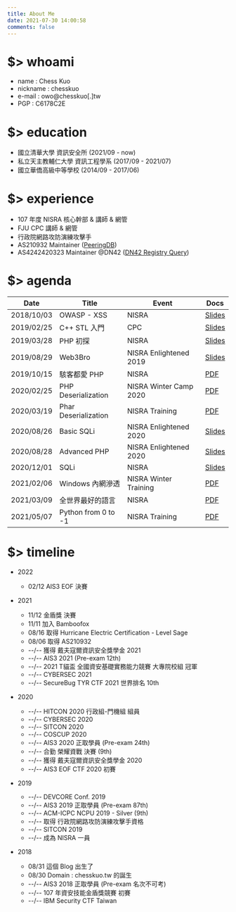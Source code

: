 ```yaml
---
title: About Me
date: 2021-07-30 14:00:58
comments: false
---
```


# $> whoami

- name : Chess Kuo
- nickname : chesskuo
- e-mail : owo@chesskuo\[.\]tw
- PGP : C6178C2E

# $> education

- 國立清華大學 資訊安全所 (2021/09 - now)
- 私立天主教輔仁大學 資訊工程學系 (2017/09 - 2021/07)
- 國立華僑高級中等學校 (2014/09 - 2017/06)

# $> experience

- 107 年度 NISRA 核心幹部 & 講師 & 網管
- FJU CPC 講師 & 網管
- 行政院網路攻防演練攻擊手
- AS210932 Maintainer ([PeeringDB](https://peeringdb.com/net/27631))
- AS4242420323 Maintainer @DN42 ([DN42 Registry Query](https://explorer.burble.com/?#/aut-num/AS4242420323))

# $> agenda

| Date       | Title                | Event                  | Docs                                                  |
| ---------- | -------------------- | ---------------------- | ----------------------------------------------------- |
| 2018/10/03 | OWASP - XSS          | NISRA                  | [Slides](https://slides.com/chesskuo/20181003_xss)    |
| 2019/02/25 | C++ STL 入門          | CPC                   | [Slides](https://slides.com/chesskuo/20190225_stl1)  |
| 2019/03/28 | PHP 初探              | NISRA                 | [Slides](https://slides.com/chesskuo/20190328_php)   |
| 2019/08/29 | Web3Bro              | NISRA Enlightened 2019 | [Slides](https://slides.com/chesskuo/20190829_website) |
| 2019/10/15 | 駭客都愛 PHP          | NISRA                  | [PDF](https://drive.google.com/file/d/1PgNSSWnNuwJ1_GwyDNSVOXTYZ-nuU8iV/view?usp=sharing) |
| 2020/02/25 | PHP Deserialization  | NISRA Winter Camp 2020 | [PDF](https://drive.google.com/file/d/1RoXSM2yTct9prAcPDOv8bBdOwyDSA45B/view?usp=sharing) |
| 2020/03/19 | Phar Deserialization | NISRA Training         | [PDF](https://drive.google.com/file/d/1RoXSM2yTct9prAcPDOv8bBdOwyDSA45B/view?usp=sharing) |
| 2020/08/26 | Basic SQLi           | NISRA Enlightened 2020 | [Slides](https://slides.com/chesskuo/20200826_sqli) |
| 2020/08/28 | Advanced PHP         | NISRA Enlightened 2020 | [Slides](https://slides.com/chesskuo/20200828_php) |
| 2020/12/01 | SQLi                 | NISRA                  | [Slides](https://slides.com/chesskuo/20201201_sqli) |
| 2021/02/06 | Windows 內網滲透      | NISRA Winter Training  | [PDF](https://drive.google.com/file/d/1QVS5L6KwSnbxRPvAzVlbyEDDqubdFP81/view?usp=sharing) |
| 2021/03/09 | 全世界最好的語言       | NISRA                  | [PDF](https://drive.google.com/file/d/1yp6E0D9-wXnKGeIlbjwcTRmAy46ix0U7/view?usp=sharing) |
| 2021/05/07 | Python from 0 to -1  | NISRA Training         | [PDF](https://drive.google.com/file/d/1JN_bSn3WNXJQGFn5O9lRhjNxK4HIabgs/view?usp=sharing) |

# $> timeline

- 2022
	- 02/12 AIS3 EOF 決賽

- 2021
	- 11/12 金盾獎 決賽
	- 11/11 加入 Bamboofox
	- 08/16 取得 Hurricane Electric Certification - Level Sage
	- 08/06 取得 AS210932
    - \-\-/\-\- 獲得 戴夫寇爾資訊安全獎學金 2021
    - \-\-/\-\- AIS3 2021 (Pre-exam 12th)
    - \-\-/\-\- 2021 T貓盃 全國資安基礎實務能力競賽 大專院校組 冠軍
    - \-\-/\-\- CYBERSEC 2021
    - \-\-/\-\- SecureBug TYR CTF 2021 世界排名 10th

- 2020
	- \-\-/\-\- HITCON 2020 行政組-門機組 組員
	- \-\-/\-\- CYBERSEC 2020
	- \-\-/\-\- SITCON 2020
	- \-\-/\-\- COSCUP 2020
	- \-\-/\-\- AIS3 2020 正取學員 (Pre-exam 24th)
	- \-\-/\-\- 合勤 榮耀資戰 決賽 (9th)
	- \-\-/\-\- 獲得 戴夫寇爾資訊安全獎學金 2020
	- \-\-/\-\- AIS3 EOF CTF 2020 初賽
- 2019
	- \-\-/\-\- DEVCORE Conf. 2019
	- \-\-/\-\- AIS3 2019 正取學員 (Pre-exam 87th)
	- \-\-/\-\- ACM-ICPC NCPU 2019 - Silver (9th)
	- \-\-/\-\- 取得 行政院網路攻防演練攻擊手資格
	- \-\-/\-\- SITCON 2019
	- \-\-/\-\- 成為 NISRA 一員
- 2018
	- 08/31 這個 Blog 出生了
	- 08/30 Domain : chesskuo.tw 的誕生
	- \-\-/\-\- AIS3 2018 正取學員 (Pre-exam 名次不可考)
	- \-\-/\-\- 107 年資安技能金盾獎競賽 初賽
	- \-\-/\-\- IBM Security CTF Taiwan